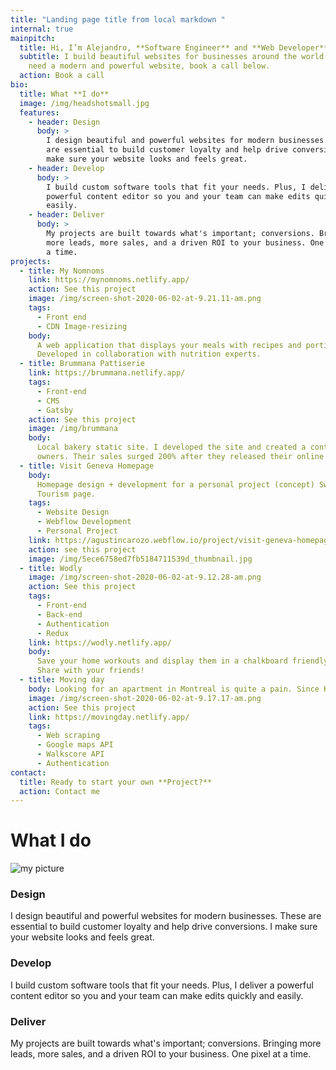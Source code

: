 ```yaml
---
title: "Landing page title from local markdown "
internal: true
mainpitch:
  title: Hi, I’m Alejandro, **Software Engineer** and **Web Developer**
  subtitle: I build beautiful websites for businesses around the world. If you
    need a modern and powerful website, book a call below.
  action: Book a call
bio:
  title: What **I do**
  image: /img/headshotsmall.jpg
  features:
    - header: Design
      body: >
        I design beautiful and powerful websites for modern businesses. These
        are essential to build customer loyalty and help drive conversions. I
        make sure your website looks and feels great.
    - header: Develop
      body: >
        I build custom software tools that fit your needs. Plus, I deliver a
        powerful content editor so you and your team can make edits quickly and
        easily.
    - header: Deliver
      body: >
        My projects are built towards what's important; conversions. Bringing
        more leads, more sales, and a driven ROI to your business. One pixel at
        a time.
projects:
  - title: My Nomnoms
    link: https://mynomnoms.netlify.app/
    action: See this project
    image: /img/screen-shot-2020-06-02-at-9.21.11-am.png
    tags:
      - Front end
      - CDN Image-resizing
    body:
      A web application that displays your meals with recipes and portion sizes.
      Developed in collaboration with nutrition experts.
  - title: Brummana Pattiserie
    link: https://brummana.netlify.app/
    tags:
      - Front-end
      - CMS
      - Gatsby
    action: See this project
    image: /img/brummana
    body:
      Local bakery static site. I developed the site and created a content management system for the
      owners. Their sales surged 200% after they released their online store.
  - title: Visit Geneva Homepage
    body:
      Homepage design + development for a personal project (concept) Switzerland
      Tourism page.
    tags:
      - Website Design
      - Webflow Development
      - Personal Project
    link: https://agustincarozo.webflow.io/project/visit-geneva-homepage
    action: see this project
    image: /img/5ece6758ed7fb5184711539d_thumbnail.jpg
  - title: Wodly
    image: /img/screen-shot-2020-06-02-at-9.12.28-am.png
    action: See this project
    tags:
      - Front-end
      - Back-end
      - Authentication
      - Redux
    link: https://wodly.netlify.app/
    body:
      Save your home workouts and display them in a chalkboard friendly manner.
      Share with your friends!
  - title: Moving day
    body: Looking for an apartment in Montreal is quite a pain. Since Kijiji doesn't provide a public API, I made one that runs on a local server.
    image: /img/screen-shot-2020-06-02-at-9.17.17-am.png
    action: See this project
    link: https://movingday.netlify.app/
    tags:
      - Web scraping
      - Google maps API
      - Walkscore API
      - Authentication
contact:
  title: Ready to start your own **Project?**
  action: Contact me
---
```


# What I do

![my picture](/img/headshotsmall.jpg "my picture")

### Design

I design beautiful and powerful websites for modern businesses. These are essential to build customer loyalty and help drive conversions. I make sure your website looks and feels great.

### Develop

I build custom software tools that fit your needs. Plus, I deliver a powerful content editor so you and your team can make edits quickly and easily.

### Deliver

My projects are built towards what's important; conversions. Bringing more leads, more sales, and a driven ROI to your business. One pixel at a time.
